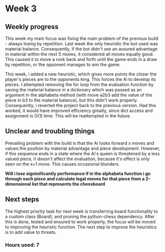 # Week 3

## Weekly progress
This week my main focus was fixing the main problem of the previous build - always losing by repetition. Last week the only heuristic the bot used was material balance. Consequently, if the bot didn't see an assured advantage in material within the next 5 moves, it considered all moves equally good. This caused it to move a rook back and forth until the game ends in a draw by repetition, or the opponent manages to win the game.

This week, i added a new heuristic, which gives more points the closer the player's pieces are to the opponents king. This forces the Ai to develop its pieces. I attempted removing the for loop from the evaluation function by saving the material balance in a dictionary which was passed as an argument in the alphabeta method (with move a2b3 add the value of the piece in b3 to the material balance), but this didn't work properly. Consequently, i reverted the project back to the previous version. Had this worked, it would have improved efficiency greatly, since dict access and assignment is O(1) time. This will be reattempted in the future.

## Unclear and troubling things
Prevailing problem with the build is that the Ai looks forward x moves and values the position by material advantage and piece development. However, if this sequence ends in a state where the Ai's queen is threatened by a less valued piece, it doesn't affect the evaluation, because it's effect is only seen on the x+1 move. This causes occasional blunders.

**Will i lose signinificantly performance if in the alphabeta function i go through each piece and calculate legal moves for that piece from a 2-dimensional list that represents the chessboard**

## Next steps
The highest priority task for next week is transferring board functionality to a custom class (Board), and pruning the python-chess dependency. After this is done, tested and ensured to work properly, the focus will be moved to improving the heuristic function. The next step to improve the heuristics is to add value to threats.

### Hours used: 7

